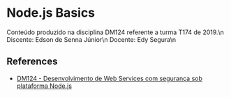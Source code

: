 # Node.js Basics

Conteúdo produzido na disciplina DM124 referente a turma T174 de 2019.\n
Discente: Edson de Senna Júnior\n
Docente: Edy Segura\n

## References

- [DM124 - Desenvolvimento de Web Services com segurança sob plataforma Node.js](https://github.com/inatel/DM124#dm124---desenvolvimento-de-web-services-com-seguran%C3%A7a-sob-plataforma-nodejs)